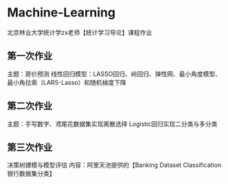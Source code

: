 # Machine-Learning
北京林业大学统计学zx老师【统计学习导论】课程作业
## 第一次作业
主题：房价预测
线性回归模型：LASSO回归、岭回归、弹性网、最小角度模型、最小角拉索（LARS-Lasso）和随机梯度下降
## 第二次作业
主题：手写数字、鸢尾花数据集实现离散选择
Logistic回归实现二分类与多分类
## 第三次作业
决策树建模与模型评估
内容：阿里天池提供的【Banking Dataset Classification银行数据集分类】
